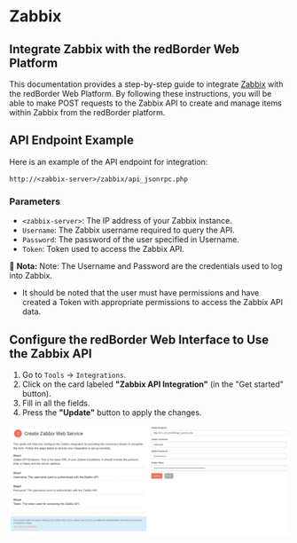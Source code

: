 # Zabbix

## Integrate Zabbix with the redBorder Web Platform

This documentation provides a step-by-step guide to integrate [Zabbix](https://www.zabbix.com/) with the redBorder Web Platform. By following these instructions, you will be able to make POST requests to the Zabbix API to create and manage items within Zabbix from the redBorder platform.

## API Endpoint Example

Here is an example of the API endpoint for integration:

```http
http://<zabbix-server>/zabbix/api_jsonrpc.php
```

### Parameters

- `<zabbix-server>`: The IP address of your Zabbix instance.
- `Username`: The Zabbix username required to query the API.
- `Password`: The password of the user specified in Username.
- `Token`: Token used to access the Zabbix API.

🚨 **Nota:** Note: The Username and Password are the credentials used to log into Zabbix.
- It should be noted that the user must have permissions and have created a Token with appropriate permissions to access the Zabbix API data.


## Configure the redBorder Web Interface to Use the Zabbix API

1. Go to `Tools` -> `Integrations`.
2. Click on the card labeled **"Zabbix API Integration"** (in the "Get started" button).
3. Fill in all the fields.
4. Press the **"Update"** button to apply the changes.

![Configure redBorder Web UI to Use the Zabbix API](images/zabbix_step_1.png)
